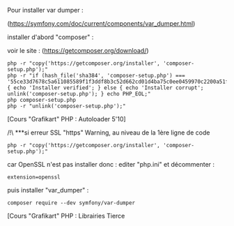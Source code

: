 Pour installer var dumper :

(https://symfony.com/doc/current/components/var_dumper.html)

installer d'abord "composer" :

voir le site : (https://getcomposer.org/download/)

```
php -r "copy('https://getcomposer.org/installer', 'composer-setup.php');"
php -r "if (hash_file('sha384', 'composer-setup.php') === '55ce33d7678c5a611085589f1f3ddf8b3c52d662cd01d4ba75c0ee0459970c2200a51f492d557530c71c15d8dba01eae') { echo 'Installer verified'; } else { echo 'Installer corrupt'; unlink('composer-setup.php'); } echo PHP_EOL;"
php composer-setup.php
php -r "unlink('composer-setup.php');"
```


[Cours "Grafikart" PHP  : Autoloader 5'10]

/!\ ***si erreur SSL "https" Warning, au niveau de la 1ère ligne de code

```php -r "copy('https://getcomposer.org/installer', 'composer-setup.php');"```

car OpenSSL n'est pas installer donc :
editer "php.ini" et décommenter : 

```extension=openssl```

puis installer "var_dumper" :

```composer require --dev symfony/var-dumper```

[Cours "Grafikart" PHP  : Librairies Tierce

